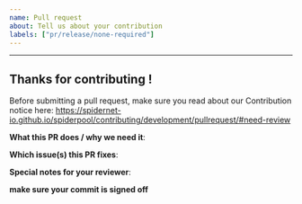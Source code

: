 ```yaml
---
name: Pull request
about: Tell us about your contribution
labels: ["pr/release/none-required"]
---
```


---
## Thanks for contributing !

Before submitting a pull request, make sure you read about our Contribution notice here: <https://spidernet-io.github.io/spiderpool/contributing/development/pullrequest/#need-review>

**What this PR does / why we need it**:

**Which issue(s) this PR fixes**:

**Special notes for your reviewer**:

**make sure your commit is signed off**
